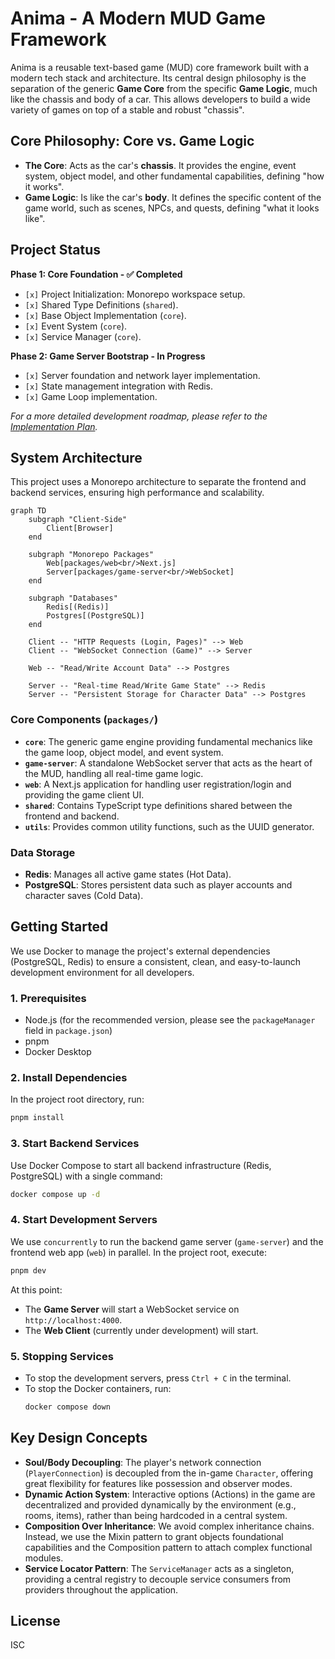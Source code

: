 # Anima - A Modern MUD Game Framework

Anima is a reusable text-based game (MUD) core framework built with a modern tech stack and architecture. Its central design philosophy is the separation of the generic **Game Core** from the specific **Game Logic**, much like the chassis and body of a car. This allows developers to build a wide variety of games on top of a stable and robust "chassis".

## Core Philosophy: Core vs. Game Logic

  - **The Core**: Acts as the car's **chassis**. It provides the engine, event system, object model, and other fundamental capabilities, defining "how it works".
  - **Game Logic**: Is like the car's **body**. It defines the specific content of the game world, such as scenes, NPCs, and quests, defining "what it looks like".

## Project Status

**Phase 1: Core Foundation - ✅ Completed**

  - `[x]` Project Initialization: Monorepo workspace setup.
  - `[x]` Shared Type Definitions (`shared`).
  - `[x]` Base Object Implementation (`core`).
  - `[x]` Event System (`core`).
  - `[x]` Service Manager (`core`).

**Phase 2: Game Server Bootstrap - In Progress**

  - `[x]` Server foundation and network layer implementation.
  - `[x]` State management integration with Redis.
  - `[x]` Game Loop implementation.

*For a more detailed development roadmap, please refer to the [Implementation Plan](https://www.google.com/search?q=zmax/anima/anima-e6d6f70e1652a4d7741f2a594c0df471bb590e21/memory-bank/07_Implementation_Plan.md).*

## System Architecture

This project uses a Monorepo architecture to separate the frontend and backend services, ensuring high performance and scalability.

```mermaid
graph TD
    subgraph "Client-Side"
        Client[Browser]
    end

    subgraph "Monorepo Packages"
        Web[packages/web<br/>Next.js]
        Server[packages/game-server<br/>WebSocket]
    end
    
    subgraph "Databases"
        Redis[(Redis)]
        Postgres[(PostgreSQL)]
    end

    Client -- "HTTP Requests (Login, Pages)" --> Web
    Client -- "WebSocket Connection (Game)" --> Server

    Web -- "Read/Write Account Data" --> Postgres
    
    Server -- "Real-time Read/Write Game State" --> Redis
    Server -- "Persistent Storage for Character Data" --> Postgres
```

### Core Components (`packages/`)

  - **`core`**: The generic game engine providing fundamental mechanics like the game loop, object model, and event system.
  - **`game-server`**: A standalone WebSocket server that acts as the heart of the MUD, handling all real-time game logic.
  - **`web`**: A Next.js application for handling user registration/login and providing the game client UI.
  - **`shared`**: Contains TypeScript type definitions shared between the frontend and backend.
  - **`utils`**: Provides common utility functions, such as the UUID generator.

### Data Storage

  - **Redis**: Manages all active game states (Hot Data).
  - **PostgreSQL**: Stores persistent data such as player accounts and character saves (Cold Data).

## Getting Started

We use Docker to manage the project's external dependencies (PostgreSQL, Redis) to ensure a consistent, clean, and easy-to-launch development environment for all developers.

### 1\. Prerequisites

  - Node.js (for the recommended version, please see the `packageManager` field in `package.json`)
  - pnpm
  - Docker Desktop

### 2\. Install Dependencies

In the project root directory, run:

```bash
pnpm install
```

### 3\. Start Backend Services

Use Docker Compose to start all backend infrastructure (Redis, PostgreSQL) with a single command:

```bash
docker compose up -d
```

### 4\. Start Development Servers

We use `concurrently` to run the backend game server (`game-server`) and the frontend web app (`web`) in parallel. In the project root, execute:

```bash
pnpm dev
```

At this point:

  - The **Game Server** will start a WebSocket service on `http://localhost:4000`.
  - The **Web Client** (currently under development) will start.

### 5\. Stopping Services

  - To stop the development servers, press `Ctrl + C` in the terminal.
  - To stop the Docker containers, run:
    ```bash
    docker compose down
    ```

## Key Design Concepts

  - **Soul/Body Decoupling**: The player's network connection (`PlayerConnection`) is decoupled from the in-game `Character`, offering great flexibility for features like possession and observer modes.
  - **Dynamic Action System**: Interactive options (Actions) in the game are decentralized and provided dynamically by the environment (e.g., rooms, items), rather than being hardcoded in a central system.
  - **Composition Over Inheritance**: We avoid complex inheritance chains. Instead, we use the Mixin pattern to grant objects foundational capabilities and the Composition pattern to attach complex functional modules.
  - **Service Locator Pattern**: The `ServiceManager` acts as a singleton, providing a central registry to decouple service consumers from providers throughout the application.

## License

ISC
